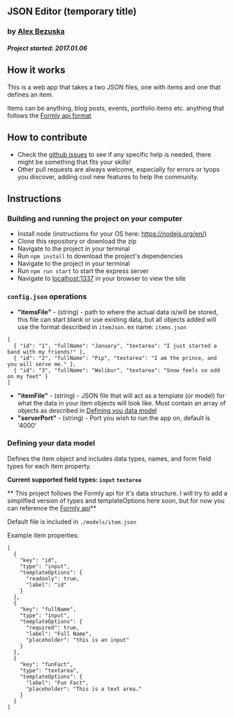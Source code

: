## JSON Editor (temporary title)
### by [Alex Bezuska](https://twitter.com/abezuska)

##### Project started: 2017.01.06

## How it works

This is a web app that takes a two JSON files, one with items and one that defines an item.

Items can be anything, blog posts, events, portfolio items etc. anything that follows the [Formly api format](#defining-your-data)

## How to contribute

* Check the [github issues](https://github.com/AlexBezuska/json-editor/issues) to see if any specific help is needed, there might be something that fits your skills!
* Other pull requests are always welcome, especially for errors or tyops you discover, adding cool new features to help the community.

## Instructions

### Building and running the project on your computer

* Install node (instructions for your OS here: https://nodejs.org/en/)
* Clone this repository or download the zip
* Navigate to the project in your terminal
* Run `npm install` to download the project's dependencies
* Navigate to the project in your terminal
* Run `npm run start` to start the express server
* Navigate to [localhost:1337](localhost:1337) in your browser to view the site


### `config.json` operations

* **"itemsFile"** - (string) - path to where the actual data is/will be stored, this file can start blank or use existing data, but all objects added will use the format described in `itemJson`.
ex name: `items.json`

```
[
  { "id": "1", "fullName": "January", "textarea": "I just started a band with my friends!" },
  { "id": "2", "fullName": "Pip", "textarea": "I am the prince, and you will serve me." },
  { "id": "3", "fullName": "Walibur", "textarea": "Snow feels so odd on my feet" }
]
```

* **"itemFile"** - (string) - JSON file that will act as a template (or model) for what the data in your item objects will look like. Must contain an array of objects as described in [Defining you data model](#defining-your-data)
* **"serverPort"** - (string) - Port you wish to run the app on, default is '4000'

### Defining your data model

Defines the item object and includes data types, names, and form field types for each item property.

**Current supported field types: `input` `textarea`**


** This project follows the Formly api for it's data structure. I will try to add a simplified version of types and templateOptions here soon, but for now you can reference the [Formly api](http://docs.angular-formly.com/)**

Default file is included in `./models/item.json`

Example item properties:
```
[
  {
    "key": "id",
    "type": "input",
    "templateOptions": {
      "readonly": true,
      "label": "id"
    }
  },
  {
    "key": "fullName",
    "type": "input",
    "templateOptions": {
      "required": true,
      "label": "Full Name",
      "placeholder": "this is an input"
    }
  },
  {
    "key": "funFact",
    "type": "textarea",
    "templateOptions": {
      "label": "Fun Fact",
      "placeholder": "This is a text area."
    }
  }
]
```